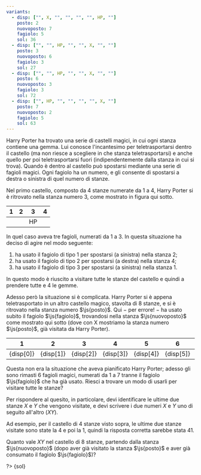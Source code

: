 ```yaml
---
variants:
  - disp: ["", X, "", "", "", "", HP, ""]
    posto: 2
    nuovoposto: 7
    fagiolo: 5
    sol: 36
  - disp: ["", "", HP, "", "", X, "", ""]
    posto: 3
    nuovoposto: 6
    fagiolo: 3
    sol: 27
  - disp: ["", "", HP, "", "", X, "", ""]
    posto: 6
    nuovoposto: 3
    fagiolo: 3
    sol: 72
  - disp: ["", HP, "", "", "", "", X, ""]
    posto: 7
    nuovoposto: 2
    fagiolo: 5
    sol: 63
---
```


Harry Porter ha trovato una serie di castelli magici, in cui ogni stanza contiene una gemma. Lui conosce l'incantesimo per teletrasportarsi dentro il castello (ma non riesce a scegliere in che stanza teletrasportarsi) e anche quello per poi teletrasportarsi fuori (indipendentemente dalla stanza in cui si trova). Quando è dentro al castello può spostarsi mediante una serie di fagioli magici. Ogni fagiolo ha un numero, e gli consente di spostarsi a destra o sinistra di quel numero di stanze.

Nel primo castello, composto da 4 stanze numerate da $1$ a $4$, Harry Porter si è ritrovato nella stanza numero $3$, come mostrato in figura qui sotto.

| 1   | 2   | 3   | 4   |
| --- | --- | --- | --- |
|     |     | HP  |     |

In quel caso aveva tre fagioli, numerati da $1$ a $3$. In questa situazione ha deciso di agire nel modo seguente:

1. ha usato il fagiolo di tipo $1$ per spostarsi (a sinistra) nella stanza $2$;
2. ha usato il fagiolo di tipo $2$ per spostarsi (a destra) nella stanza $4$;
3. ha usato il fagiolo di tipo $3$ per spostarsi (a sinistra) nella stanza $1$.

In questo modo è riuscito a visitare tutte le stanze del castello e
quindi a prendere tutte e $4$ le gemme.

Adesso però la situazione si è complicata. Harry Porter si è appena teletrasportato in un altro castello magico, stavolta di $8$ stanze, e si è ritrovato nella stanza numero $\js{posto}$. Qui $-$ per errore! $-$ ha usato subito il fagiolo $\js{fagiolo}$, trovandosi nella stanza $\js{nuovoposto}$ come mostrato qui sotto (dove con X mostriamo la stanza numero $\js{posto}$, già visitata da Harry Porter).

| 1         | 2         | 3         | 4         | 5         | 6         | 7         | 8         |
| --------- | --------- | --------- | --------- | --------- | --------- | --------- | --------- |
| {disp[0]} | {disp[1]} | {disp[2]} | {disp[3]} | {disp[4]} | {disp[5]} | {disp[6]} | {disp[7]} |

Questa non era la situazione che aveva pianificato Harry Porter; adesso gli sono rimasti $6$ fagioli magici, numerati da $1$ a $7$ tranne il fagiolo $\js{fagiolo}$ che ha già usato. Riesci a trovare un modo di usarli per visitare tutte le stanze?

Per rispondere al quesito, in particolare, devi identificare le ultime due stanze $X$ e $Y$ che vengono visitate, e devi scrivere i due numeri $X$ e $Y$ uno di seguito all'altro ($XY$).

Ad esempio, per il castello di $4$ stanze visto sopra, le ultime due stanze visitate sono state la $4$ e poi la $1$, quindi la risposta corretta sarebbe stata $41$.

Quanto vale $XY$ nel castello di $8$ stanze, partendo dalla stanza $\js{nuovoposto}$ (dopo aver già visitato la stanza $\js{posto}$ e aver già consumato il fagiolo $\js{fagiolo}$)?

?> {sol}
